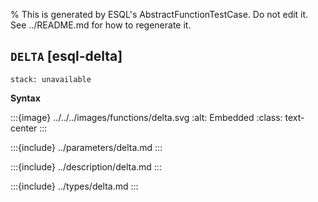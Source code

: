 % This is generated by ESQL's AbstractFunctionTestCase. Do not edit it. See ../README.md for how to regenerate it.

## `DELTA` [esql-delta]
```{applies_to}
stack: unavailable
```

**Syntax**

:::{image} ../../../images/functions/delta.svg
:alt: Embedded
:class: text-center
:::


:::{include} ../parameters/delta.md
:::

:::{include} ../description/delta.md
:::

:::{include} ../types/delta.md
:::
